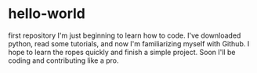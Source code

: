# hello-world
first repository
I'm just beginning to learn how to code. I've downloaded python, read some tutorials, and now I'm familiarizing myself with Github. I hope to learn the ropes quickly and finish a simple project. Soon I'll be coding and contributing like a pro.
